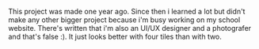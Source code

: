 This project was made one year ago. Since then i learned a lot but didn't make any other bigger project because i'm busy working on my school website.
There's written that i'm also an UI/UX designer and a photografer and that's false :). It just looks better with four tiles than with two.
